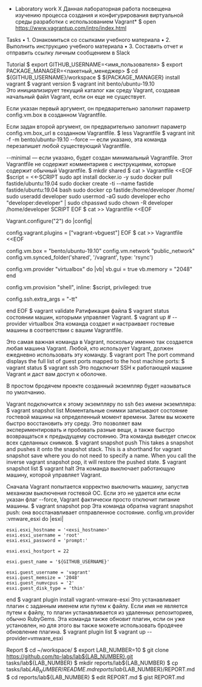 * Laboratory work X
Данная лабораторная работа посвещена изучению процесса создания и конфигурирования виртуальной среды разработки с использованием Vagrant*
$ open https://www.vagrantup.com/intro/index.html

Tasks
	•	1. Ознакомиться со ссылками учебного материала
	•	2. Выполнить инструкцию учебного материала
	•	3. Составить отчет и отправить ссылку личным сообщением в Slack

Tutorial
$ export GITHUB_USERNAME=<имя_пользователя>
$ export PACKAGE_MANAGER=<пакетный_менеджер>
$ cd ${GITHUB_USERNAME}/workspace
$ ${PACKAGE_MANAGER} install vagrant
$ vagrant version
$ vagrant init bento/ubuntu-19.10	
Это инициализирует текущий каталог как среду Vagrant, создавая начальный файл Vagrant, если он еще не существует.

Если указан первый аргумент, он предварительно заполнит параметр config.vm.box в созданном Vagrantfile.

Если задан второй аргумент, он предварительно заполнит параметр config.vm.box_url в созданном Vagrantfile.
$ less Vagrantfile
$ vagrant init -f -m bento/ubuntu-19.10
--force — если указано, эта команда перезапишет любой существующий Vagrantfile.

--minimal — если указано, будет создан минимальный Vagrantfile. Этот Vagrantfile не содержит комментариев с инструкциями, которые содержит обычный Vagrantfile.
$ mkdir shared
$ cat > Vagrantfile <<EOF
\$script = <<-SCRIPT
sudo apt install docker.io -y
sudo docker pull fastide/ubuntu:19.04
sudo docker create -ti --name fastide fastide/ubuntu:19.04 bash
sudo docker cp fastide:/home/developer /home/
sudo useradd developer
sudo usermod -aG sudo developer
echo "developer:developer" | sudo chpasswd
sudo chown -R developer /home/developer
SCRIPT
EOF
$ cat >> Vagrantfile <<EOF

Vagrant.configure("2") do |config|

  config.vagrant.plugins = ["vagrant-vbguest"]
EOF
$ cat >> Vagrantfile <<EOF

  config.vm.box = "bento/ubuntu-19.10"
  config.vm.network "public_network"
  config.vm.synced_folder('shared', '/vagrant', type: 'rsync')

  config.vm.provider "virtualbox" do |vb|
    vb.gui = true
    vb.memory = "2048"
  end

  config.vm.provision "shell", inline: \$script, privileged: true

  config.ssh.extra_args = "-tt"

end
EOF
$ vagrant validate
Ратификация файла
$ vagrant status
состоянии машин, которыми управляет Vagrant.
$ vagrant up # --provider virtualbox
Эта команда создает и настраивает гостевые машины в соответствии с вашим Vagrantfile.

Это самая важная команда в Vagrant, поскольку именно так создается любая машина Vagrant. Любой, кто использует Vagrant, должен ежедневно использовать эту команду.
$ vagrant port
The port command displays the full list of guest ports mapped to the host machine ports:
$ vagrant status
$ vagrant ssh
Это подключит SSH к работающей машине Vagrant и даст вам доступ к оболочке.

В простом бродячем проекте созданный экземпляр будет называться по умолчанию.

Vagrant подключится к этому экземпляру по ssh без имени экземпляра:
$ vagrant snapshot list
Моментальные снимки записывают состояние гостевой машины на определенный момент времени. Затем вы можете быстро восстановить эту среду. Это позволяет вам экспериментировать и пробовать разные вещи, а также быстро возвращаться к предыдущему состоянию.
Эта команда выведет список всех сделанных снимков.
$ vagrant snapshot push
This takes a snapshot and pushes it onto the snapshot stack.
This is a shorthand for vagrant snapshot save where you do not need to specify a name. When you call the inverse vagrant snapshot pop, it will restore the pushed state.
$ vagrant snapshot list
$ vagrant halt
Эта команда выключает работающую машину, которой управляет Vagrant.

Сначала Vagrant попытается корректно выключить машину, запустив механизм выключения гостевой ОС. Если это не удается или если указан флаг --force, Vagrant фактически просто отключит питание машины.
$ vagrant snapshot pop
Эта команда обратна vagrant snapshot push: она восстанавливает отправленное состояние.
  config.vm.provider :vmware_esxi do |esxi|

    esxi.esxi_hostname = '<exsi_hostname>'
    esxi.esxi_username = 'root'
    esxi.esxi_password = 'prompt:'

    esxi.esxi_hostport = 22

    esxi.guest_name = '${GITHUB_USERNAME}'

    esxi.guest_username = 'vagrant'
    esxi.guest_memsize = '2048'
    esxi.guest_numvcpus = '2'
    esxi.guest_disk_type = 'thin'
  end
$ vagrant plugin install vagrant-vmware-esxi
Это устанавливает плагин с заданным именем или путем к файлу. Если имя не является путем к файлу, то плагин устанавливается из удаленных репозиториев, обычно RubyGems. Эта команда также обновит плагин, если он уже установлен, но для этого вы также можете использовать бродячее обновление плагина.
$ vagrant plugin list
$ vagrant up --provider=vmware_esxi

Report
$ cd ~/workspace/
$ export LAB_NUMBER=10
$ git clone https://github.com/tp-labs/lab${LAB_NUMBER}.git tasks/lab${LAB_NUMBER}
$ mkdir reports/lab${LAB_NUMBER}
$ cp tasks/lab${LAB_NUMBER}/README.md reports/lab${LAB_NUMBER}/REPORT.md
$ cd reports/lab${LAB_NUMBER}
$ edit REPORT.md
$ gist REPORT.md
